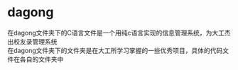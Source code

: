 # dagong
在dagong文件夹下的C语言文件是一个用纯c语言实现的信息管理系统，为大工杰出校友录管理系统  
在dagong文件夹下的文件夹是在大工所学习掌握的一些优秀项目，具体的代码文件在各自的文件夹中
